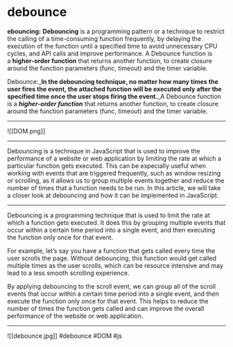 # debounce
**ebouncing:** **Debouncing** is a programming pattern or a technique to restrict the calling of a time-consuming function frequently, by delaying the execution of the function until a specified time to avoid unnecessary CPU cycles, and API calls and improve performance. A Debounce function is a **higher-order function** that returns another function, to create closure around the function parameters (func, timeout) and the timer variable.

Debounce:_**In the debouncing technique, no matter how many times the user fires the event, the attached function will be executed only after the specified time once the user stops firing the event.**_A Debounce function is a **_higher-order function_** that returns another function, to create closure around the function parameters (func, timeout) and the timer variable.
***

![[DOM.png]]
***
Debouncing is a technique in JavaScript that is used to improve the performance of a website or web application by limiting the rate at which a particular function gets executed. This can be especially useful when working with events that are triggered frequently, such as window resizing or scrolling, as it allows us to group multiple events together and reduce the number of times that a function needs to be run. In this article, we will take a closer look at debouncing and how it can be implemented in JavaScript.
***

Debouncing is a programming technique that is used to limit the rate at which a function gets executed. It does this by grouping multiple events that occur within a certain time period into a single event, and then executing the function only once for that event.

For example, let’s say you have a function that gets called every time the user scrolls the page. Without debouncing, this function would get called multiple times as the user scrolls, which can be resource intensive and may lead to a less smooth scrolling experience.

By applying debouncing to the scroll event, we can group all of the scroll events that occur within a certain time period into a single event, and then execute the function only once for that event. This helps to reduce the number of times the function gets called and can improve the overall performance of the website or web application.
***

![[debounce.jpg]]
#debounce #DOM #js 